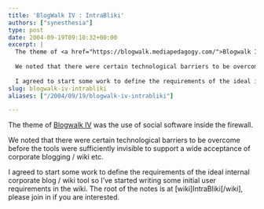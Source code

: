 ```yaml
---
title: 'BlogWalk IV : IntraBliki'
authors: ["synesthesia"]
type: post
date: 2004-09-19T09:10:32+00:00
excerpt: |
  The theme of <a href="https://blogwalk.mediapedagogy.com/">Blogwalk IV</a>  was the use of social software inside the firewall. 
  
  We noted that there were certain technological barriers to be overcome before the tools were sufficiently invisible to support a wide acceptance of corporate blogging / wiki etc. 
  
  I agreed to start some work to define the requirements of the ideal internal corporate blog / wiki tool so I've started writing some initial user requirements in the wiki. The root of the notes is at <a href="https://www.synesthesia.co.uk/wiki/IntraBliki">IntraBliki</a>,  please join in if you are interested.
slug: blogwalk-iv-intrabliki 
aliases: ["/2004/09/19/blogwalk-iv-intrabliki"]

---
```

The theme of [Blogwalk IV][1] was the use of social software inside the firewall. 

We noted that there were certain technological barriers to be overcome before the tools were sufficiently invisible to support a wide acceptance of corporate blogging / wiki etc. 

I agreed to start some work to define the requirements of the ideal internal corporate blog / wiki tool so I&#8217;ve started writing some initial user requirements in the wiki. The root of the notes is at [wiki]IntraBliki[/wiki], please join in if you are interested.

 [1]: https://blogwalk.mediapedagogy.com/